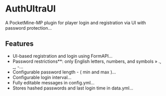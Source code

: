 # AuthUltraUI
A PocketMine-MP plugin for player login and registration via UI with password protection...

## Features
- UI-based registration and login using FormAPI...
- Password restrictions**: only English letters, numbers, and symbols » ., _, -... 
- Configurable password length - ( min and max )...
- Configurable login interval...
- Fully editable messages in config.yml...
- Stores hashed passwords and last login time in data.yml...
